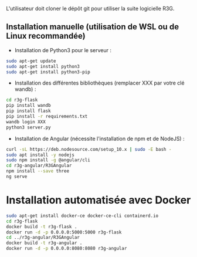 L'utilisateur doit cloner le dépôt git pour utiliser la suite logicielle R3G.

## Installation manuelle (utilisation de WSL ou de Linux recommandée)

- Installation de Python3 pour le serveur :
```bash
sudo apt-get update
sudo apt-get install python3
sudo apt-get install python3-pip
```
- Installation des différentes bibliothèques (remplacer XXX par votre clé wandb) :
```bash
cd r3g-flask
pip install wandb
pip install flask
pip install -r requirements.txt
wandb login XXX
python3 server.py
```

- Installation de Angular (nécessite l'installation de npm et de NodeJS) :
```bash
curl -sL https://deb.nodesource.com/setup_10.x | sudo -E bash -
sudo apt install -y nodejs
sudo npm install -g @angular/cli
cd r3g-angular/R3GAngular
npm install --save three
ng serve
```

# Installation automatisée avec Docker

```bash
sudo apt-get install docker-ce docker-ce-cli containerd.io
cd r3g-flask
docker build -t r3g-flask .
docker run -d -p 0.0.0.0:5000:5000 r3g-flask
cd ../r3g-angular/R3GAngular
docker build -t r3g-angular .
docker run -d -p 0.0.0.0:8080:8080 r3g-angular
```
